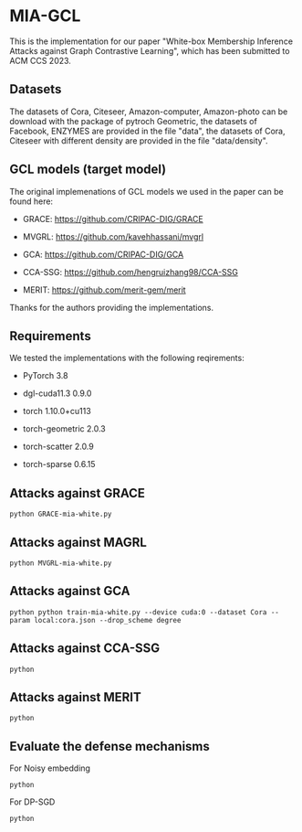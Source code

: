 # MIA-GCL
This is the implementation for our paper "White-box Membership Inference Attacks against Graph Contrastive Learning", which has been submitted to ACM CCS 2023.

## Datasets

The datasets of Cora, Citeseer, Amazon-computer, Amazon-photo can be download with the package of pytroch Geometric, the datasets of Facebook, ENZYMES are provided in the file "data", the datasets of Cora, Citeseer with different density are provided in the file "data/density".

## GCL models (target model)

The original implemenations of GCL models we used in the paper can be found here:

- GRACE: https://github.com/CRIPAC-DIG/GRACE

- MVGRL: https://github.com/kavehhassani/mvgrl

- GCA: https://github.com/CRIPAC-DIG/GCA

- CCA-SSG: https://github.com/hengruizhang98/CCA-SSG

- MERIT: https://github.com/merit-gem/merit

Thanks for the authors providing the implementations. 

## Requirements

We tested the implementations with the following reqirements:

 - PyTorch 3.8
 
 - dgl-cuda11.3 0.9.0 
 
 - torch 1.10.0+cu113
 
 - torch-geometric 2.0.3 
 
 - torch-scatter 2.0.9 
 
 - torch-sparse 0.6.15   

## Attacks against GRACE

    python GRACE-mia-white.py
    
## Attacks against MAGRL

    python MVGRL-mia-white.py
    
## Attacks against GCA

    python python train-mia-white.py --device cuda:0 --dataset Cora --param local:cora.json --drop_scheme degree
    
## Attacks against CCA-SSG

    python 
    
## Attacks against MERIT

    python 
    
## Evaluate the defense mechanisms

For Noisy embedding

    python 

For DP-SGD

    python 



